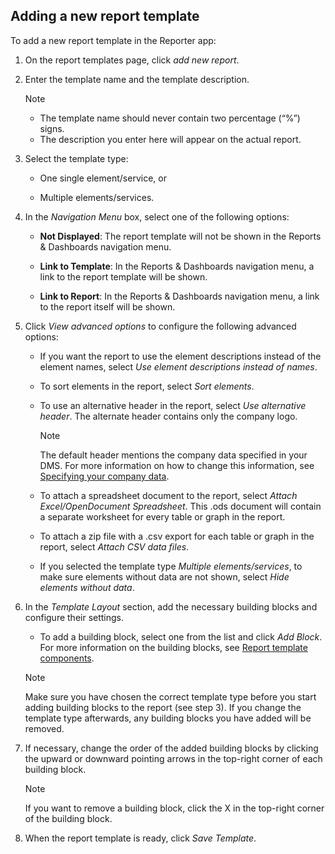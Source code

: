 ## Adding a new report template

To add a new report template in the Reporter app:

1. On the report templates page, click *add new report*.

2. Enter the template name and the template description.

    > [!NOTE]
    > - The template name should never contain two percentage (“%”) signs.
    > - The description you enter here will appear on the actual report.

3. Select the template type:

    - One single element/service, or

    - Multiple elements/services.

4. In the *Navigation Menu* box, select one of the following options:

    - **Not Displayed**: The report template will not be shown in the Reports & Dashboards navigation menu.

    - **Link to Template**: In the Reports & Dashboards navigation menu, a link to the report template will be shown.

    - **Link to Report**: In the Reports & Dashboards navigation menu, a link to the report itself will be shown.

5. Click *View advanced options* to configure the following advanced options:

    - If you want the report to use the element descriptions instead of the element names, select *Use element descriptions instead of names*.

    - To sort elements in the report, select *Sort elements*.

    - To use an alternative header in the report, select *Use alternative header*. The alternate header contains only the company logo.

        > [!NOTE]
        > The default header mentions the company data specified in your DMS. For more information on how to change this information, see [Specifying your company data](../../part_3/DataminerAgents/General_DMA_configuration.md#specifying-your-company-data).

    - To attach a spreadsheet document to the report, select *Attach Excel/OpenDocument Spreadsheet*. This .ods document will contain a separate worksheet for every table or graph in the report.

    - To attach a zip file with a .csv export for each table or graph in the report, select *Attach CSV data files*.

    - If you selected the template type *Multiple elements/services*, to make sure elements without data are not shown, select *Hide elements without data*.

6. In the *Template Layout* section, add the necessary building blocks and configure their settings.

    - To add a building block, select one from the list and click *Add Block*. For more information on the building blocks, see [Report template components](Report_template_components.md).

    > [!NOTE]
    > Make sure you have chosen the correct template type before you start adding building blocks to the report (see step 3). If you change the template type afterwards, any building blocks you have added will be removed.

7. If necessary, change the order of the added building blocks by clicking the upward or downward pointing arrows in the top-right corner of each building block.

    > [!NOTE]
    > If you want to remove a building block, click the X in the top-right corner of the building block.

8. When the report template is ready, click *Save Template*.
